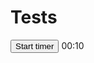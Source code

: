 # Tests

<button onclick="createCountdown({duration: 10, target: 'timer1', doneText: 'FINISHED!', onComplete: () => alert('Timer complete!')}).start()">Start timer</button>
<span id="timer1" class="timer">00:10</span>
